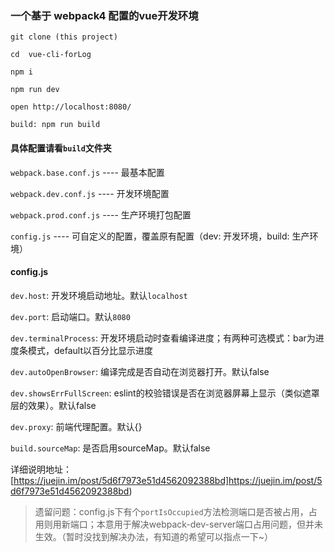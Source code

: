 ### 一个基于 webpack4 配置的vue开发环境 ###
    git clone (this project)
    
    cd  vue-cli-forLog
    
    npm i
    
    npm run dev
    
    open http://localhost:8080/
    
    build: npm run build
#### 具体配置请看`build`文件夹 ####

`webpack.base.conf.js` ---- 最基本配置

`webpack.dev.conf.js`  ---- 开发环境配置

`webpack.prod.conf.js` ---- 生产环境打包配置

`config.js`            ---- 可自定义的配置，覆盖原有配置（dev: 开发环境，build: 生产环境）

#### config.js ####
`dev.host`: 开发环境启动地址。默认`localhost`

`dev.port`: 启动端口。默认`8080`

`dev.terminalProcess`: 开发环境启动时查看编译进度；有两种可选模式：bar为进度条模式，default以百分比显示进度

`dev.autoOpenBrowser`: 编译完成是否自动在浏览器打开。默认false

`dev.showsErrFullScreen`: eslint的校验错误是否在浏览器屏幕上显示（类似遮罩层的效果）。默认false

`dev.proxy`: 前端代理配置。默认{}

`build.sourceMap`: 是否启用sourceMap。默认false

详细说明地址：[https://juejin.im/post/5d6f7973e51d4562092388bd]https://juejin.im/post/5d6f7973e51d4562092388bd)
>遗留问题：config.js下有个`portIsOccupied`方法检测端口是否被占用，占用则用新端口；本意用于解决webpack-dev-server端口占用问题，但并未生效。（暂时没找到解决办法，有知道的希望可以指点一下~）
